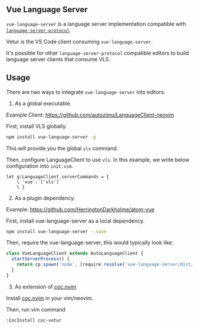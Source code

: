 ## Vue Language Server

`vue-language-server` is a language server implementation compatible with [`language-server-protocol`](https://github.com/Microsoft/language-server-protocol).

Vetur is the VS Code client consuming `vue-language-server`.

It's possible for other `language-server-protocol` compatible editors to build language server clients that consume VLS.

## Usage

There are two ways to integrate `vue-language-server` into editors:

1. As a global executable.

Example Client: https://github.com/autozimu/LanguageClient-neovim

First, install VLS globally.

```bash
npm install vue-language-server -g
```

This will provide you the global `vls` command.

Then, configure LanguageClient to use `vls`. In this example, we write below configuration into `init.vim`.

```vim
let g:LanguageClient_serverCommands = {
    \ 'vue': ['vls']
    \ }
```

2. As a plugin dependency.

Example: https://github.com/HerringtonDarkholme/atom-vue

First, install vue-language-server as a local dependency.

```bash
npm install vue-language-server --save
```

Then, require the vue-language-server, this would typically look like:

```ts
class VueLanguageClient extends AutoLanguageClient {
  startServerProcess() {
    return cp.spawn('node', [require.resolve('vue-language-server/dist/htmlServerMain')]);
  }
}
```

3. As extension of [coc.nvim](https://github.com/neoclide/coc.nvim)

Install [coc.nvim](https://github.com/neoclide/coc.nvim) in your vim/neovim.

Then, run vim command

```
:CocInstall coc-vetur
```
